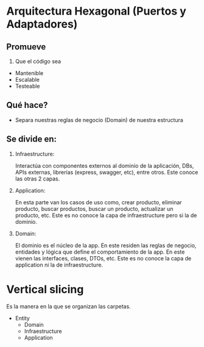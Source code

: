 # Arquitectura Hexagonal (Puertos y Adaptadores)

## Promueve
1. Que el código sea
- Mantenible
- Escalable
- Testeable
## Qué hace?
- Separa nuestras reglas de negocio (Domain) de nuestra estructura

## Se divide en:
1. Infraestructure:

    Interactúa con componentes externos al dominio de la aplicación, DBs, APIs externas, librerías (express, swagger, etc), entre otros.
    Este conoce las otras 2 capas.

2. Application:

    En esta parte van los casos de uso como, crear producto, eliminar producto, buscar productos, buscar un producto, actualizar un producto, etc.
    Este es no conoce la capa de infraestructure pero si la de dominio.

3. Domain:

    El dominio es el núcleo de la app. En este residen las reglas de negocio, entidades y lógica que define el comportamiento de la app. En este vienen las interfaces, clases, DTOs, etc.
    Este es no conoce la capa de application ni la de infraestructure.

# Vertical slicing
Es la manera en la que se organizan las carpetas.

- Entity
   - Domain
   - Infraestructure
   - Application